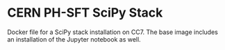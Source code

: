 # CERN PH-SFT SciPy Stack
Docker file for a SciPy stack installation on CC7. The base image includes an installation of the Jupyter notebook as well.
